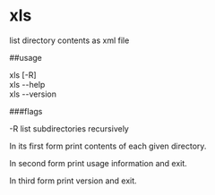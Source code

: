 xls
===

list directory contents as xml file

##usage

xls [-R] <dir-list>  
xls --help  
xls --version  

###flags

-R
	list subdirectories recursively


In its first form print contents of each given directory.

In second form print usage information and exit.

In third form print version and exit.

